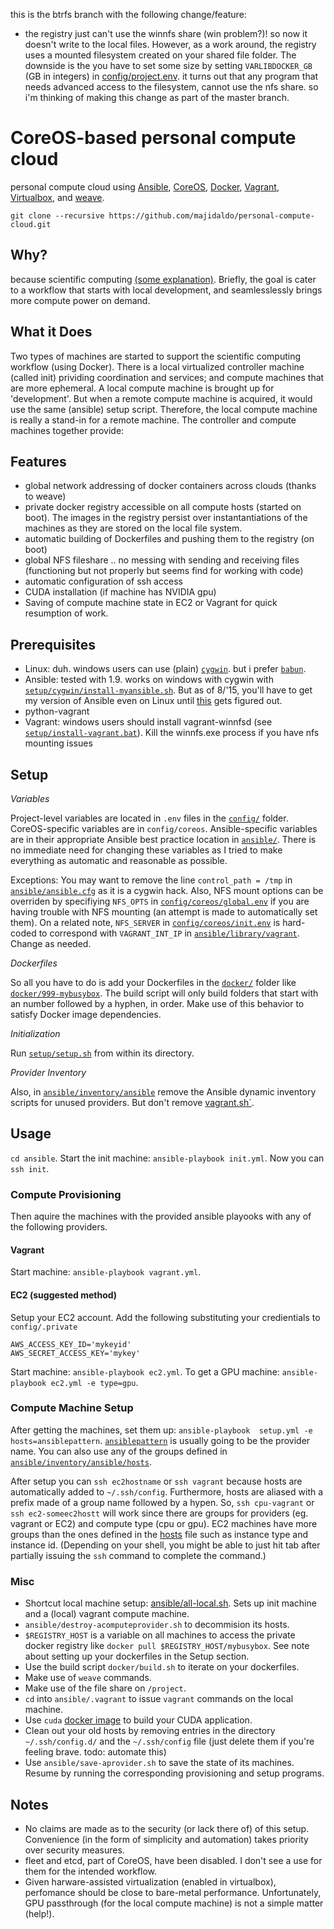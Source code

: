 this is the btrfs branch with the following change/feature:
- the registry just can't use the winnfs share (win problem?)! so now it doesn't write to the local files. However, as a work around, the registry uses a mounted filesystem created on your shared file folder. The downside is the you have to set some size by setting `VARLIBDOCKER_GB` (GB in integers) in [config/project.env](config/project.env). it turns out that any program that needs advanced access to the filesystem, cannot use the nfs share. so i'm thinking of making this change as part of the master branch.


# CoreOS-based personal compute cloud
personal compute cloud using [Ansible](http://www.ansible.com), [CoreOS](http://www.coreos.com),  [Docker](http://www.docker.com), [Vagrant](http://www.vagrantup.com), [Virtualbox](https://www.virtualbox.org), and [weave](http://weave.works).

`git clone --recursive https://github.com/majidaldo/personal-compute-cloud.git`

## Why?
because scientific computing [(some explanation)](http://msdresearch.blogspot.com/2015/08/personal-compute-cloud-infrastructure.html). Briefly, the goal is cater to a workflow that starts with local development, and seamlesslessly brings more compute power on demand.

## What it Does
Two types of machines are started to support the scientific computing workflow (using Docker). There is a local virtualized controller machine (called init) prividing coordination and services; and compute machines that are more ephemeral. A local compute machine is brought up for 'development'. But when a remote compute machine is acquired, it would use the same (ansible) setup script. Therefore, the local compute machine is really a stand-in for a remote machine. The controller and compute machines together provide:

## Features
- global network addressing of docker containers across clouds (thanks to weave)
- private docker registry accessible on all compute hosts (started on boot). The images in the registry persist over instantantiations of the machines as they are stored on the local file system.
- automatic building of Dockerfiles and pushing them to the registry (on boot)
- global NFS fileshare .. no messing with sending and receiving files (functioning but not properly but seems find for working with code)
- automatic configuration of ssh access
- CUDA installation (if machine has NVIDIA gpu)
- Saving of compute machine state in EC2 or Vagrant for quick resumption of work.


## Prerequisites

- Linux: duh. windows users can use  (plain) [`cygwin`](http://www.cygwin.com). but i prefer [`babun`](http://babun.github.io). 
- Ansible: tested with 1.9. works on windows with cygwin with [`setup/cygwin/install-myansible.sh`](setup/cygwin/install-myansible.sh). But as of 8/'15, you'll have to get my version of Ansible even on Linux until [this](https://github.com/ansible/ansible-modules-core/pull/1978) gets figured out.
- python-vagrant
- Vagrant: windows users should install vagrant-winnfsd (see [`setup/install-vagrant.bat`](setup/install-vagrant.bat)). Kill the winnfs.exe process if you have nfs mounting issues

## Setup

*Variables*

Project-level variables are located in `.env` files in the [`config/`](config/) folder. CoreOS-specific variables are in `config/coreos`. Ansible-specific variables are in their appropriate Ansible best practice location in [`ansible/`](ansible). There is no immediate need for changing these variables as I tried to make everything as automatic and reasonable as possible.

Exceptions: You may want to remove the line `control_path = /tmp` in [`ansible/ansible.cfg`](ansible/ansible.cfg) as it is a cygwin hack. Also,  NFS mount options can be overriden by specifiying `NFS_OPTS` in [`config/coreos/global.env`](config/coreos/global.env) if you are having trouble with NFS mounting (an attempt is made to automatically set them). On a related note, `NFS_SERVER` in [`config/coreos/init.env`](config/coreos/init.env) is hard-coded to correspond with `VAGRANT_INT_IP` in [`ansible/library/vagrant`](ansible/library/vagrant). Change as needed.

*Dockerfiles*

So all you have to do is add your Dockerfiles in the [`docker/`](docker/) folder like [`docker/999-mybusybox`](docker/999-mybusybox). The build script will only build folders that start with an number followed by a hyphen, in order. Make use of this behavior to satisfy Docker image dependencies.

*Initialization*

Run [`setup/setup.sh`](setup/setup.sh) from within its directory.

*Provider Inventory*

Also, in [`ansible/inventory/ansible`](ansible/inventory/ansible) remove the Ansible dynamic inventory scripts for unused providers. But don't remove [vagrant.sh`](ansible/inventory/ansible/vagrant.sh).


## Usage

`cd ansible`. Start the init machine: `ansible-playbook init.yml`. Now you can `ssh init`.

### Compute Provisioning

Then aquire the machines with the provided ansible playooks with any of the following providers.

#### Vagrant
Start machine: `ansible-playbook vagrant.yml`.

#### EC2 (suggested method)

Setup your EC2 account. Add the following substituting your credientials to `config/.private`
```
AWS_ACCESS_KEY_ID='mykeyid'
AWS_SECRET_ACCESS_KEY='mykey'
```
Start machine: `ansible-playbook ec2.yml`. To get a GPU machine: `ansible-playbook ec2.yml -e type=gpu`.

### Compute Machine Setup

After getting the machines, set them up: `ansible-playbook  setup.yml -e hosts=ansiblepattern`. [`ansiblepattern`](http://docs.ansible.com/ansible/intro_patterns.html) is usually going to be the provider name. You can also use any of the groups defined in [`ansible/inventory/ansible/hosts`](ansible/inventory/ansible/hosts).

After setup you can `ssh ec2hostname` or `ssh vagrant` because hosts are automatically added to `~/.ssh/config`. Furthermore, hosts are aliased with a prefix made of a group name followed by a hypen. So, `ssh cpu-vagrant` or `ssh ec2-someec2hostt` will work since there are groups for providers (eg. vagrant or EC2) and compute type (cpu or gpu). EC2 machines have more groups than the ones defined in the [hosts](ansible/inventory/ansible/hosts) file such as instance type and instance id. (Depending on your shell, you might be able to just hit tab after partially issuing the `ssh` command to complete the command.)

### Misc
- Shortcut local machine setup: [ansible/all-local.sh](ansible/all-local.sh). Sets up init machine and a (local) vagrant compute machine.
- `ansible/destroy-acomputeprovider.sh` to decommision its hosts.
- `$REGISTRY_HOST` is a variable on all machines to access the private docker registry like `docker pull $REGISTRY_HOST/mybusybox`. See note about setting up your dockerfiles in the Setup section.
- Use the build script `docker/build.sh` to iterate on your dockerfiles.
- Make use of `weave` commands.
- Make use of the file share on `/project`.
- `cd` into `ansible/.vagrant` to issue `vagrant` commands on the local machine.
- Use `cuda` [docker image](https://github.com/majidaldo/coreos-nvidia) to build your CUDA application.
- Clean out your old hosts by removing entries in the directory `~/.ssh/config.d/` and the `~/.ssh/config` file (just delete them if you're feeling brave. todo: automate this)
- Use `ansible/save-aprovider.sh` to save the state of its machines. Resume by running the corresponding provisioning and setup programs.


## Notes
- No claims are made as to the security (or lack there of) of this setup. Convenience (in the form of simplicity and automation) takes priority over security measures.
- fleet and etcd, part of CoreOS, have been disabled. I don't see a use for them for the intended workflow. 
- Given harware-assisted virtualization (enabled in virtualbox), perfomance should be close to bare-metal performance. Unfortunately, GPU passthrough (for the local compute machine) is not a simple matter (help!).
